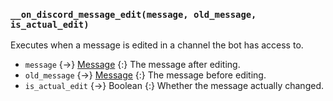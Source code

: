 ### `__on_discord_message_edit(message, old_message, is_actual_edit)`

Executes when a message is edited in a channel the bot has access to.

- `message` {->} [Message](/values/message.md)
  {:} The message after editing.
- `old_message` {->} [Message](/values/message.md)
  {:} The message before editing.
- `is_actual_edit` {->} Boolean
  {:} Whether the message actually changed.
